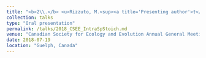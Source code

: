 ```yaml
---
title: "<b>2\\.</b> <u>Rizzuto, M.<sup><a title='Presenting author'>†</a></sup></u>, Leroux, S. J., Vander Wal, E., Wiersma, Y., Heckford, T. R., Balluffi-Fry, J. **Life in a Limiting Environment. Ontogeny and Ecological Stoichiometry of Snowshoe hares (<i>Lepus americanus</i>) in the Boreal Forests of Newfoundland**"
collection: talks
type: "Oral presentation"
permalink: /talks/2018_CSEE_IntraSpStoich.md
venue: "Canadian Society for Ecology and Evolution Annual General Meeting 2018"
date: 2018-07-19
location: "Guelph, Canada"
---
```

